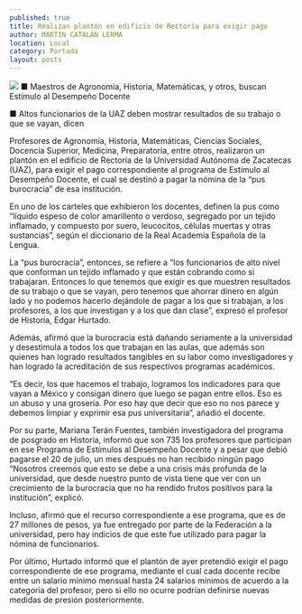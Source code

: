 ```yaml
---
published: true
title: Realizan plantón en edificio de Rectoría para exigir pago
author: MARTIN CATALAN LERMA
location: Local
category: Portada
layout: posts
---
```


![](http://i.imgur.com/7ARbXk2m.jpg)
■ Maestros de Agronomía, Historia, Matemáticas, y otros, buscan Estímulo al Desempeño Docente

■ Altos funcionarios de la UAZ deben mostrar resultados de su trabajo o que se vayan, dicen

Profesores de Agronomía, Historia, Matemáticas, Ciencias Sociales, Docencia Superior, Medicina, Preparatoria, entre otros, realizaron un plantón en el edificio de Rectoría de la Universidad Autónoma de Zacatecas (UAZ), para exigir el pago correspondiente al programa de Estímulo al Desempeño Docente, el cual se destinó a pagar la nómina de la “pus burocracia” de esa institución.

En uno de los carteles que exhibieron los docentes, definen la pus como “líquido espeso de color amarillento o verdoso, segregado por un tejido inflamado, y compuesto por suero, leucocitos, células muertas y otras sustancias”, según el diccionario de la Real Academia Española de la Lengua.

La “pus burocracia”, entonces, se refiere a “los funcionarios de alto nivel que conforman un tejido inflamado y que están cobrando como si trabajaran. Entonces lo que tenemos que exigir es que muestren resultados de su trabajo o que se vayan, pero tenemos que ahorrar dinero en algún lado y no podemos hacerlo dejándole de pagar a los que sí trabajan, a los profesores, a los que investigan y a los que dan clase”, expresó el profesor de Historia, Edgar Hurtado.

Además, afirmó que la burocracia está dañando seriamente a la universidad y desestimula a todos los que trabajan en las aulas, que además son quienes han logrado resultados tangibles en su labor como investigadores y han logrado la acreditación de sus respectivos programas académicos.

“Es decir, los que hacemos el trabajo, logramos los indicadores para que vayan a México y consigan dinero que luego se pagan entre ellos. Eso es un abuso y una grosería. Por eso hay que decir que eso no nos parece y debemos limpiar y exprimir esa pus universitaria”, añadió el docente.

Por su parte, Mariana Terán Fuentes, también investigadora del programa de posgrado en Historia, informó que son 735 los profesores que participan en ese Programa de Estímulos al Desempeño Docente y a pesar que debió pagarse el 20 de julio, un mes después no han recibido ningún pago
“Nosotros creemos que esto se debe a una crisis más profunda de la universidad, que desde nuestro punto de vista tiene que ver con un crecimiento de la burocracia que no ha rendido frutos positivos para la institución”, explicó.

Incluso, afirmó que el recurso correspondiente a ese programa, que es de 27 millones de pesos, ya fue entregado por parte de la Federación a la universidad, pero hay indicios de que este fue utilizado para pagar la nómina de funcionarios.

Por último, Hurtado informó que el plantón de ayer pretendió exigir el pago correspondiente de ese programa, mediante el cual cada docente recibe entre un salario mínimo mensual hasta 24 salarios mínimos de acuerdo a la categoría del profesor, pero si ello no ocurre podrían definirse nuevas medidas de presión posteriormente.
